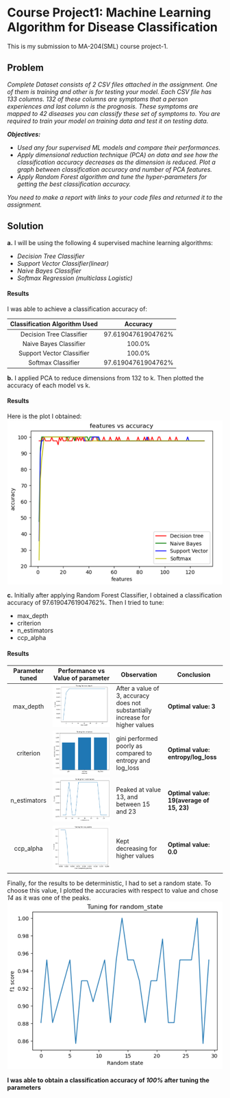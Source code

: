 # Course Project1: Machine Learning Algorithm for Disease Classification

This is my submission to MA-204(SML) course project-1.

## Problem

*Complete Dataset consists of 2 CSV files attached in the assignment. One of them is training and other is for testing your model. Each CSV file has 133 columns. 132 of these columns are symptoms that a person experiences and last column is the prognosis. These symptoms are mapped to 42 diseases you can classify these set of symptoms to. You are required to train your model on training data and test it on testing data.*

***Objectives:*** 

- *Used any four supervised ML models and compare their performances.*
- *Apply dimensional reduction technique (PCA) on data and see how the classification accuracy decreases as the dimension is reduced. Plot a graph between classification accuracy and number of PCA features.*
- *Apply Random Forest algorithm and tune the hyper-parameters for getting the best classification accuracy.*

*You need to make a report with links to your code files and returned it to the assignment.*

## Solution

**a.** I will be using the following 4 supervised machine learning algorithms:
  - *Decision Tree Classifier*
  - *Support Vector Classifier(linear)*
  - *Naive Bayes Classifier*
  - *Softmax Regression (multiclass Logistic)*
#### Results
I was able to achieve a classification accuracy of:  

| Classification Algorithm Used |      Accuracy      |
|:-----------------------------:|:------------------:|
|    Decision Tree Classifier   | 97.61904761904762% |
|     Naive Bayes Classifier    |       100.0%       |
|   Support Vector Classifier   |       100.0%       |
|       Softmax Classifier      | 97.61904761904762% |  

**b.** I applied PCA to reduce dimensions from 132 to k. Then plotted the accuracy of each model vs k.
#### Results
Here is the plot I obtained:
![features vs accuracy](images/features_vs_accuracy.png)

**c.** Initially after applying Random Forest Classifier, I obtained a classification accuracy of 97.61904761904762%. Then I tried to tune:
- max_depth
- criterion
- n_estimators
- ccp_alpha
#### Results

| Parameter tuned | Performance vs Value of parameter | Observation                                                                    | Conclusion                               |
|:---------------:|:---------------------------------:|--------------------------------------------------------------------------------|------------------------------------------|
|    max_depth    |  ![](images/max_depth.png)        | After a value of 3, accuracy does not substantially increase for higher values | **Optimal value: 3**                     |
|    criterion    |  ![](images/criterion.png)        | gini performed poorly as compared to entropy and log_loss                      | **Optimal value: entropy/log_loss**      |
|   n_estimators  |  ![](images/n_estimators.png)     | Peaked at value 13, and between 15 and 23                                      | **Optimal value: 19(average of 15, 23)** |
|    ccp_alpha    |  ![](images/ccp_alpha.png)        | Kept decreasing for higher values                                              | **Optimal value: 0.0**                   |

Finally, for the results to be deterministic, I had to set a random state. To choose this value, I plotted the accuracies with respect to value and chose *14* as it was one of the peaks.
![](images/random_state.png)

**I was able to obtain a classification accuracy of *100%* after tuning the parameters**
